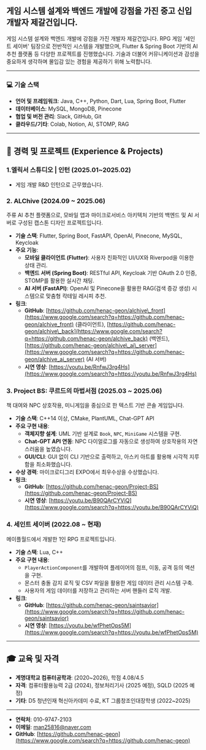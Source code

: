 ## 게임 시스템 설계와 백엔드 개발에 강점을 가진 중고 신입 개발자 제갈건입니다.

게임 시스템 설계와 백엔드 개발에 강점을 가진 개발자 제갈건입니다. RPG 게임 '세인트 세이버' 팀장으로 전반적인 시스템을 개발했으며, Flutter & Spring Boot 기반의 AI 추천 플랫폼 등 다양한 프로젝트를 진행했습니다. 기술과 더불어 커뮤니케이션과 감성을 중요하게 생각하며 몰입감 있는 경험을 제공하기 위해 노력합니다.

-----

### 💻 기술 스택

  * **언어 및 프레임워크**: Java, C++, Python, Dart, Lua, Spring Boot, Flutter
  * **데이터베이스**: MySQL, MongoDB, Pinecone
  * **협업 및 버전 관리**: Slack, GitHub, Git
  * **클라우드/기타**: Colab, Notion, AI, STOMP, RAG

-----

## 📁 경력 및 프로젝트 (Experience & Projects)

### 1\.엘릭서 스튜디오 | 인턴 (2025.01\~2025.02)

  * 게임 개발 R\&D 인턴으로 근무했습니다.

### 2\. ALChive (2024.09 \~ 2025.06)

주류 AI 추천 플랫폼으로, 모바일 앱과 마이크로서비스 아키텍처 기반의 백엔드 및 AI 서버로 구성된 캡스톤 디자인 프로젝트입니다.

  * **기술 스택**: Flutter, Spring Boot, FastAPI, OpenAI, Pinecone, MySQL, Keycloak
  * **주요 기능**:
      * **모바일 클라이언트 (Flutter)**: 사용자 친화적인 UI/UX와 Riverpod을 이용한 상태 관리.
      * **백엔드 서버 (Spring Boot)**: RESTful API, Keycloak 기반 OAuth 2.0 인증, STOMP를 활용한 실시간 채팅.
      * **AI 서버 (FastAPI)**: OpenAI 및 Pinecone을 활용한 RAG(검색 증강 생성) 시스템으로 맞춤형 칵테일 레시피 추천.
  * **링크**:
      * **GitHub**: [https://github.com/henac-geon/alchive\_front](https://www.google.com/search?q=https://github.com/henac-geon/alchive_front) (클라이언트), [https://github.com/henac-geon/alchive\_back](https://www.google.com/search?q=https://github.com/henac-geon/alchive_back) (백엔드), [https://github.com/henac-geon/alchive\_ai\_server](https://www.google.com/search?q=https://github.com/henac-geon/alchive_ai_server) (AI 서버)
      * **시연 영상**: [https://youtu.be/RnfwJ3rg4Hs](https://www.google.com/search?q=https://youtu.be/RnfwJ3rg4Hs)

### 3\. Project BS: 쿠르드의 마법서점 (2025.03 \~ 2025.06)

책 대여와 NPC 상호작용, 미니게임을 중심으로 한 텍스트 기반 콘솔 게임입니다.

  * **기술 스택**: C++14 이상, CMake, PlantUML, Chat-GPT API
  * **주요 구현 내용**:
      * **객체지향 설계**: UML 기반 설계로 `Book`, `NPC`, `MiniGame` 시스템을 구현.
      * **Chat-GPT API 연동**: NPC 다이얼로그를 자동으로 생성하여 상호작용의 자연스러움을 높였습니다.
      * **GUI/CLI**: GUI 없이 CLI 기반으로 출력하고, 아스키 아트를 활용해 시각적 지루함을 최소화했습니다.
  * **수상 경력**: 마이크로디그리 EXPO에서 최우수상을 수상했습니다.
  * **링크**:
      * **GitHub**: [https://github.com/henac-geon/Project-BS](https://github.com/henac-geon/Project-BS)
      * **시연 영상**: [https://youtu.be/B90QArCYViQ](https://www.google.com/search?q=https://youtu.be/B90QArCYViQ)

### 4\. 세인트 세이버 (2022.08 \~ 현재)

메이플월드에서 개발한 1인 RPG 프로젝트입니다.

  * **기술 스택**: Lua, C++
  * **주요 구현 내용**:
      * `PlayerActionComponent`를 개발하여 플레이어의 점프, 이동, 공격 등의 액션을 구현.
      * 몬스터 충돌 감지 로직 및 CSV 파일을 활용한 게임 데이터 관리 시스템 구축.
      * 사용자의 게임 데이터를 저장하고 관리하는 서버 핸들러 로직 개발.
  * **링크**:
      * **GitHub**: [https://github.com/henac-geon/saintsavior](https://www.google.com/search?q=https://github.com/henac-geon/saintsavior)
      * **시연 영상**: [https://youtu.be/wfPhetOps5M](https://www.google.com/search?q=https://youtu.be/wfPhetOps5M)

-----

## 🎓 교육 및 자격

  * **계명대학교 컴퓨터공학과**: (2020\~2026), 학점 4.08/4.5
  * **자격**: 컴퓨터활용능력 2급 (2024), 정보처리기사 (2025 예정), SQLD (2025 예정)
  * **기타**: D5 청년인재 혁신아카데미 수료, KT 그룹창조인대장학생 (2022\~2025)

-----

  * **연락처**: 010-9747-2103
  * **이메일**: man25816@naver.com
  * **GitHub**: [https://github.com/henac-geon](https://www.google.com/search?q=https://github.com/henac-geon)
